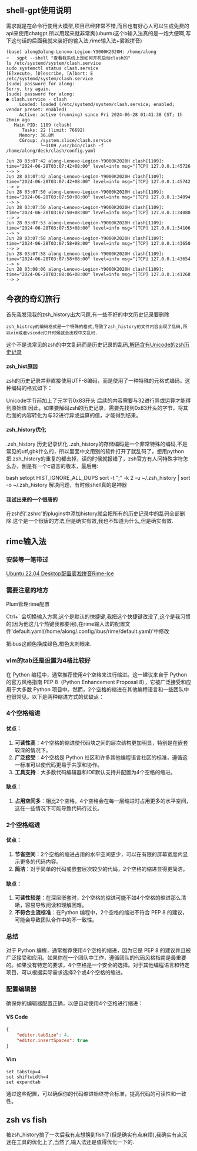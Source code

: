 
## shell-gpt使用说明

需求就是在命令行使用大模型,项目已经非常不错,而且也有好心人可以生成免费的api来使用chatgpt.所以用起来就非常爽(ubuntu这个b输入法真的是一炮大便啊,写下这句话的后面我就来装好的输入法,rime输入法+雾淞拼音)


``` shell
(base) along@along-Lenovo-Legion-Y9000K2020H: /home/along  
➜   sgpt --shell "查看我系统上是如何开机启动clash的"         
ls /etc/systemd/system/clash.service
sudo systemctl status clash.service
[E]xecute, [D]escribe, [A]bort: E
/etc/systemd/system/clash.service
[sudo] password for along: 
Sorry, try again.
[sudo] password for along: 
● clash.service - clash
     Loaded: loaded (/etc/systemd/system/clash.service; enabled; vendor preset: enabled)
     Active: active (running) since Fri 2024-06-28 01:41:38 CST; 1h 26min ago
   Main PID: 1109 (clash)
      Tasks: 22 (limit: 76692)
     Memory: 36.8M
     CGroup: /system.slice/clash.service
             └─1109 /usr/bin/clash -f /home/along/desk/clash/config.yaml

Jun 28 03:07:42 along-Lenovo-Legion-Y9000K2020H clash[1109]: time="2024-06-28T03:07:42+08:00" level=info msg="[TCP] 127.0.0.1:45726 --> >
Jun 28 03:07:42 along-Lenovo-Legion-Y9000K2020H clash[1109]: time="2024-06-28T03:07:42+08:00" level=info msg="[TCP] 127.0.0.1:45742 --> >
Jun 28 03:07:50 along-Lenovo-Legion-Y9000K2020H clash[1109]: time="2024-06-28T03:07:50+08:00" level=info msg="[TCP] 127.0.0.1:34094 --> >
Jun 28 03:07:50 along-Lenovo-Legion-Y9000K2020H clash[1109]: time="2024-06-28T03:07:50+08:00" level=info msg="[TCP] 127.0.0.1:34080 --> >
Jun 28 03:07:53 along-Lenovo-Legion-Y9000K2020H clash[1109]: time="2024-06-28T03:07:53+08:00" level=info msg="[TCP] 127.0.0.1:34106 --> >
Jun 28 03:07:58 along-Lenovo-Legion-Y9000K2020H clash[1109]: time="2024-06-28T03:07:58+08:00" level=info msg="[TCP] 127.0.0.1:43650 --> >
Jun 28 03:07:58 along-Lenovo-Legion-Y9000K2020H clash[1109]: time="2024-06-28T03:07:58+08:00" level=info msg="[TCP] 127.0.0.1:43654 --> >
Jun 28 03:08:06 along-Lenovo-Legion-Y9000K2020H clash[1109]: time="2024-06-28T03:08:06+08:00" level=info msg="[TCP] 127.0.0.1:41268 --> >

```
## 今夜的奇幻旅行
首先我发现我的zsh_history出大问题,有一些不好的中文历史记录要删除
```
zsh_histroy的编码格式是一个特殊的格式,导致了zsh_history的文件内容出现了乱码,所以vim或者vscode打开时候就会出现中文乱码.
```
这个不是说常见的zsh的中文乱码而是历史记录的乱码,[解码含有Unicode的zsh历史记录](https://wszqkzqk.github.io/2024/03/31/zsh-history-unicode-decode/)

#### zsh_hist原因
zsh的历史记录并非直接使用UTF-8编码，而是使用了一种特殊的元格式编码。这种编码的格式如下：

Unicode字节前加上了元字节0x83开头
后续的内容需要与32进行异或运算才能得到原始值
因此，如果要解码zsh的历史记录，需要先找到0x83开头的字节，将其后面的内容转化为与32进行异或运算的值，才能得到结果。

#### zsh_history优化
.zsh_history 历史记录优化
.zsh_history的存储编码是一个非常特殊的编码,不是常见的utf,gbk什么的，所以里面中文用别的软件打开了就乱码了，想用python把.zsh_history的重复的都去掉，读的时候就报错了，zsh官方有人问特殊字符怎么办，倒是有一个c语言的版本，最后用:

bash
setopt HIST_IGNORE_ALL_DUPS
sort -t ";" -k 2 -u ~/.zsh_history | sort -o ~/.zsh_history
解决问题，有时候shell真的是神器

#### 我试出来的一个很唐的
在zsh的'.zshrc'的plugins中添加history就会把所有的历史记录中的乱码全部删除.这个是一个很唐的方法,但是确实有效,我也不知道为什么,但是确实有效.

## rime输入法
### 安装等一笔带过
[Ubuntu 22.04 Desktop配置雾凇拼音Rime-Ice](https://www.cnblogs.com/KLangHu/p/17699295.html)
### 需要注意的地方
Plum管理rime配置


Ctrl+` 会切换输入方案,这个是默认的快捷键,我把这个快捷键改没了,这个是我习惯的(因为他这几个热键我都要用),在rime输入法的配置文件'default.yaml(/home/along/.config/ibus/rime/default.yaml)'中修改


把ibus这颜色换成绿色,橙色太刺眼来.
### vim的tab还是设置为4格比较好

在 Python 编程中，通常推荐使用4个空格来进行缩进。这一建议来自于 Python 的官方风格指南 PEP 8（Python Enhancement Proposal 8），它被广泛接受和应用于大多数 Python 项目中。然而，2个空格的缩进在其他编程语言和一些团队中也很常见。以下是两种缩进方式的优缺点：

### 4个空格缩进
#### 优点：
1. **可读性高**：4个空格的缩进使代码块之间的层次结构更加明显，特别是在嵌套较深的情况下。
2. **广泛接受**：4个空格是 Python 社区和许多其他编程语言社区的标准，遵循这一标准可以使代码更易于共享和协作。
3. **工具支持**：大多数代码编辑器和IDE默认支持并配置为4个空格的缩进。

#### 缺点：
1. **占用空间多**：相比2个空格，4个空格会在每一层缩进时占用更多的水平空间，这在一些情况下可能导致代码行过长。

### 2个空格缩进
#### 优点：
1. **节省空间**：2个空格的缩进占用的水平空间更少，可以在有限的屏幕宽度内显示更多的代码内容。
2. **简洁**：对于简单的代码或嵌套层次较少的代码，2个空格的缩进显得更简洁。

#### 缺点：
1. **可读性较差**：在深层嵌套时，2个空格的缩进可能不如4个空格的缩进那么清晰，容易导致阅读和理解困难。
2. **不符合主流标准**：在Python 编程中，2个空格的缩进不符合 PEP 8 的建议，可能会导致团队合作中的不一致性。

### 总结
对于 Python 编程，通常推荐使用4个空格的缩进，因为它是 PEP 8 的建议并且被广泛接受和应用。如果你在一个团队中工作，遵循团队的代码风格指南是最重要的。如果没有特定的要求，4个空格是一个安全的选择。对于其他编程语言和特定项目，可以根据实际需求选择2个或4个空格的缩进。

### 配置编辑器
确保你的编辑器配置正确，以便自动使用4个空格进行缩进：

#### VS Code
```json
{
    "editor.tabSize": 4,
    "editor.insertSpaces": true
}
```

#### Vim
```vim
set tabstop=4
set shiftwidth=4
set expandtab
```



通过这些配置，可以确保你的代码缩进始终符合标准，提高代码的可读性和一致性。

## zsh vs fish
被zsh_history搞了一次后我有点想换到fish了(但是确实有点麻烦),我确实有点沉迷在工具的优化上了,当然了,输入法还是值得优化一下的.







































